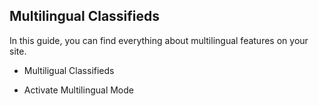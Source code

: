 ## Multilingual Classifieds

In this guide, you can find everything about multilingual features on your site.

- Multiligual Classifieds

- Activate Multilingual Mode
